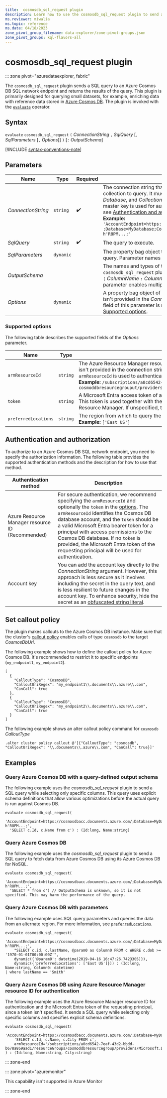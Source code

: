 ```yaml
---
title:  cosmosdb_sql_request plugin
description: Learn how to use the cosmosdb_sql_request plugin to send a SQL query to an Azure Cosmos DB SQL network endpoint to query small datasets.
ms.reviewer: miwalia
ms.topic: reference
ms.date: 04/18/2023
zone_pivot_group_filename: data-explorer/zone-pivot-groups.json
zone_pivot_groups: kql-flavors-all
---
```

# cosmosdb_sql_request plugin

::: zone pivot="azuredataexplorer, fabric"

The `cosmosdb_sql_request` plugin sends a SQL query to an Azure Cosmos DB SQL network endpoint and returns the results of the query. This plugin is primarily designed for querying small datasets, for example, enriching data with reference data stored in [Azure Cosmos DB](/azure/cosmos-db/). The plugin is invoked with the [`evaluate`](evaluate-operator.md) operator.

## Syntax

`evaluate` `cosmosdb_sql_request` `(` *ConnectionString* `,` *SqlQuery* [`,` *SqlParameters* [`,` *Options*]] `)` [`:` *OutputSchema*]

[!INCLUDE [syntax-conventions-note](../../includes/syntax-conventions-note.md)]

## Parameters

| Name | Type | Required | Description |
|---|---|---|---|
| *ConnectionString* | `string` |  :heavy_check_mark: | The connection string that points to the Azure Cosmos DB collection to query. It must include *AccountEndpoint*, *Database*, and *Collection*. It might include *AccountKey* if a master key is used for authentication. For more information, see [Authentication and authorization](#authentication-and-authorization).</br> **Example:** `'AccountEndpoint=https://cosmosdbacc.documents.azure.com/ ;Database=MyDatabase;Collection=MyCollection;AccountKey=' h'R8PM...;'` |
| *SqlQuery*| `string` |  :heavy_check_mark: | The query to execute. |
| *SqlParameters* | `dynamic` | | The property bag object to pass as parameters along with the query. Parameter names must begin with `@`. |
| *OutputSchema* | | | The names and types of the expected columns of the `cosmosdb_sql_request` plugin output. Use the following syntax: `(` *ColumnName* `:` *ColumnType* [`,` ...] `)`. Specifying this parameter enables multiple query optimizations. |
| *Options* | `dynamic` | | A property bag object of advanced settings. If an `AccountKey` isn't provided in the *ConnectionString*, then the `armResourceId` field of this parameter is required. For more information, see [Supported options](#supported-options). |

### Supported options

The following table describes the supported fields of the *Options* parameter.

|Name|Type|Description|
|--|--|--|
| `armResourceId` | `string` | The  Azure Resource Manager resource ID of the Cosmos DB database. If an account key isn't provided in the connection string argument, this field is required. In such a case, the `armResourceId` is used to authenticate to Cosmos DB.</br>**Example:** `/subscriptions/a0cd6542-7eaf-43d2-bbdd-b678a869aad1/resourceGroups/ cosmoddbresourcegrouput/providers/Microsoft.DocumentDb/databaseAccounts/cosmosdbacc` |
| `token` | `string` | A Microsoft Entra access token of a principal with access to the Cosmos DB database. This token is used together with the `armResourceId` to authenticate with the Azure Resource Manager. If unspecified, the token of the principal that made the query is used.|
| `preferredLocations` | `string` | The region from which to query the data. </br>**Example:** `['East US']` |

## Authentication and authorization

To authorize to an Azure Cosmos DB SQL network endpoint, you need to specify the authorization information. The following table provides the supported authentication methods and the description for how to use that method.

|Authentication method|Description|
|--|--|
|Azure Resource Manager resource ID (Recommended)|For secure authentication, we recommend specifying the `armResourceId` and optionally the `token` in the [options](#supported-options). The `armResourceId` identifies the Cosmos DB database account, and the `token` should be a valid Microsoft Entra bearer token for a principal with access permissions to the Cosmos DB database. If no `token` is provided, the Microsoft Entra token of the requesting principal will be used for authentication.|
|Account key|You can add the account key directly to the *ConnectionString* argument. However, this approach is less secure as it involves including the secret in the query text, and is less resilient to future changes in the account key. To enhance security, hide the secret as an [obfuscated string literal](scalar-data-types/string.md#obfuscated-string-literals).|

## Set callout policy

The plugin makes callouts to the Azure Cosmos DB instance. Make sure that the cluster's [callout policy](../management/callout-policy.md) enables calls of type `cosmosdb` to the target *CosmosDbUri*.

The following example shows how to define the callout policy for Azure Cosmos DB. It's recommended to restrict it to specific endpoints (`my_endpoint1`, `my_endpoint2`).

```kusto
[
  {
    "CalloutType": "CosmosDB",
    "CalloutUriRegex": "my_endpoint1\\.documents\\.azure\\.com",
    "CanCall": true
  },
  {
    "CalloutType": "CosmosDB",
    "CalloutUriRegex": "my_endpoint2\\.documents\\.azure\\.com",
    "CanCall": true
  }
]
```

The following example shows an alter callout policy command for `cosmosdb` *CalloutType*

```kusto
.alter cluster policy callout @'[{"CalloutType": "cosmosdb", "CalloutUriRegex": "\\.documents\\.azure\\.com", "CanCall": true}]'
```

## Examples

### Query Azure Cosmos DB with a query-defined output schema

The following example uses the *cosmosdb_sql_request* plugin to send a SQL query while selecting only specific columns.
This query uses explicit schema definitions that allow various optimizations before the actual query is run against Cosmos DB.

```kusto
evaluate cosmosdb_sql_request(
  'AccountEndpoint=https://cosmosdbacc.documents.azure.com/;Database=MyDatabase;Collection=MyCollection;AccountKey=' h'R8PM...;',
  'SELECT c.Id, c.Name from c') : (Id:long, Name:string) 
```

### Query Azure Cosmos DB

The following example uses the *cosmosdb_sql_request* plugin to send a SQL query to fetch data from Azure Cosmos DB using its Azure Cosmos DB for NoSQL.

```kusto
evaluate cosmosdb_sql_request(
  'AccountEndpoint=https://cosmosdbacc.documents.azure.com/;Database=MyDatabase;Collection=MyCollection;AccountKey=' h'R8PM...;',
  'SELECT * from c') // OutputSchema is unknown, so it is not specified. This may harm the performance of the query.
```

### Query Azure Cosmos DB with parameters

The following example uses SQL query parameters and queries the data from an alternate region. For more information, see [`preferredLocations`](/azure/cosmos-db/tutorial-global-distribution-sql-api?tabs=dotnetv2%2Capi-async#preferred-locations).

```kusto
evaluate cosmosdb_sql_request(
    'AccountEndpoint=https://cosmosdbacc.documents.azure.com/;Database=MyDatabase;Collection=MyCollection;AccountKey=' h'R8PM...;',
    "SELECT c.id, c.lastName, @param0 as Column0 FROM c WHERE c.dob >= '1970-01-01T00:00:00Z'",
    dynamic({'@param0': datetime(2019-04-16 16:47:26.7423305)}),
    dynamic({'preferredLocations': ['East US']})) : (Id:long, Name:string, Column0: datetime) 
| where lastName == 'Smith'
```

### Query Azure Cosmos DB using Azure Resource Manager resource ID for authentication

The following example uses the Azure Resource Manager resource ID for authentication and the Microsoft Entra token of the requesting principal, since a token isn't specified. It sends a SQL query while selecting only specific columns and specifies explicit schema definitions.

```kusto
evaluate cosmosdb_sql_request(
    'AccountEndpoint=https://cosmosdbacc.documents.azure.com/;Database=MyDatabase;Collection=MyCollection;',
    'SELECT c.Id, c.Name, c.City FROM c',
    armResourceId='/subscriptions/a0cd6542-7eaf-43d2-bbdd-b678a869aad1/resourceGroups/cosmoddbresourcegroup/providers/Microsoft.DocumentDb/databaseAccounts/cosmosdbacc'
) : (Id:long, Name:string, City:string)

```

::: zone-end

::: zone pivot="azuremonitor"

This capability isn't supported in Azure Monitor

::: zone-end
